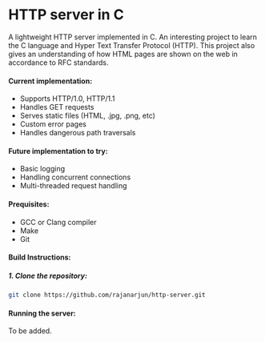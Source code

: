 # HTTP server in C
A lightweight HTTP server implemented in C. An interesting project to learn the C language and Hyper Text Transfer Protocol (HTTP). This project also gives an understanding of how HTML pages are shown on the web in accordance to RFC standards.

#### Current implementation:
- Supports HTTP/1.0, HTTP/1.1
- Handles GET requests
- Serves static files (HTML, .jpg, .png, etc)
- Custom error pages
- Handles dangerous path traversals

#### Future implementation to try:
- Basic logging
- Handling concurrent connections
- Multi-threaded request handling

#### Prequisites:
- GCC or Clang compiler
- Make
- Git
 
#### Build Instructions:
##### 1. Clone the repository:
```sh
git clone https://github.com/rajanarjun/http-server.git
```

#### Running the server:
To be added.
